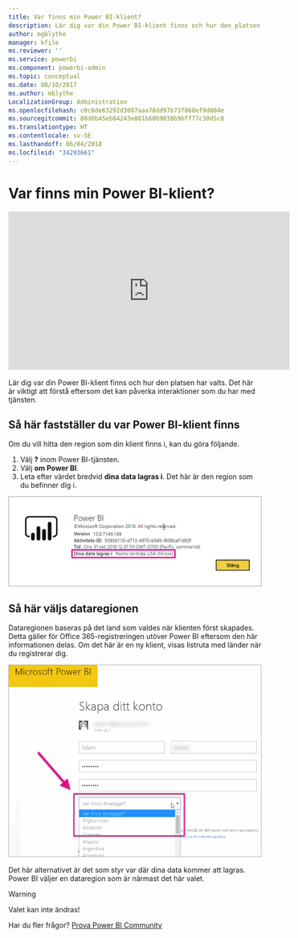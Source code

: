 ```yaml
---
title: Var finns min Power BI-klient?
description: Lär dig var din Power BI-klient finns och hur den platsen har valts. Det här är viktigt att förstå eftersom det kan påverka interaktioner som du har med tjänsten.
author: mgblythe
manager: kfile
ms.reviewer: ''
ms.service: powerbi
ms.component: powerbi-admin
ms.topic: conceptual
ms.date: 08/10/2017
ms.author: mblythe
LocalizationGroup: Administration
ms.openlocfilehash: c0c6de63292d3087aaa78dd97b73f868ef9d804e
ms.sourcegitcommit: 80d6b45eb84243e801b60b9038b9bff77c30d5c8
ms.translationtype: HT
ms.contentlocale: sv-SE
ms.lasthandoff: 06/04/2018
ms.locfileid: "34293661"
---
```

# <a name="where-is-my-power-bi-tenant-located"></a>Var finns min Power BI-klient?
<iframe width="560" height="315" src="https://www.youtube.com/embed/0fOxaHJPvdM?showinfo=0" frameborder="0" allowfullscreen></iframe>

Lär dig var din Power BI-klient finns och hur den platsen har valts. Det här är viktigt att förstå eftersom det kan påverka interaktioner som du har med tjänsten.

## <a name="how-to-determine-where-your-power-bi-tenant-is-located"></a>Så här fastställer du var Power BI-klient finns
Om du vill hitta den region som din klient finns i, kan du göra följande.

1. Välj **?** inom Power BI-tjänsten.
2. Välj **om Power BI**.
3. Leta efter värdet bredvid **dina data lagras i**. Det här är den region som du befinner dig i.

![](media/service-admin-where-is-my-tenant-located/power-bi-data-region.png)

## <a name="how-the-data-region-is-selected"></a>Så här väljs dataregionen
Dataregionen baseras på det land som valdes när klienten först skapades. Detta gäller för Office 365-registreringen utöver Power BI eftersom den här informationen delas. Om det här är en ny klient, visas listruta med länder när du registrerar dig.

![](media/service-admin-where-is-my-tenant-located/sign-up-country-selection.png)

Det här alternativet är det som styr var där dina data kommer att lagras. Power BI väljer en dataregion som är närmast det här valet.

> [!WARNING]
> Valet kan inte ändras!
> 
> 

Har du fler frågor? [Prova Power BI Community](http://community.powerbi.com/)

